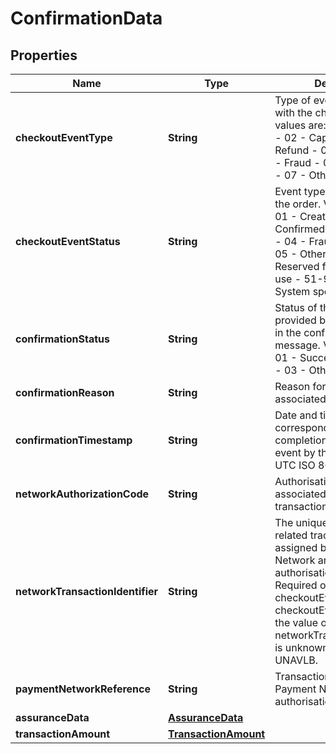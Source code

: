 

# ConfirmationData


## Properties

| Name | Type | Description | Notes |
|------------ | ------------- | ------------- | -------------|
|**checkoutEventType** | **String** | Type of event associated with the checkout. Valid values are: - 01 - Authorise - 02 - Capture - 03 - Refund - 04 - Cancel - 05 - Fraud - 06 - Chargeback - 07 - Other |  |
|**checkoutEventStatus** | **String** |  Event type associated with the order. Valid values are: - 01 - Created - 02 - Confirmed - 03 - Cancelled - 04 - Fraud Cancelled - 05 - Others - 06-50 - Reserved for EMVCo future use - 51-99 - Click to Pay System specific statuses |  |
|**confirmationStatus** | **String** | Status of the event as provided by the SRC Initiator in the confirmation message. Valid values are: - 01 - Success - 02 - Failure - 03 - Other |  [optional] |
|**confirmationReason** | **String** | Reason for the event associated with the order. |  [optional] |
|**confirmationTimestamp** | **String** | Date and time (UTC) corresponding to the completion of confirmation event by the SRC Initiator. UTC ISO 8601 |  |
|**networkAuthorizationCode** | **String** | Authorisation code associated with an approved transaction. |  [optional] |
|**networkTransactionIdentifier** | **String** | The unique authorisation related tracing value assigned by a Payment Network and provided in an authorisation response. Required only when checkoutEventType&#x3D;01. If checkoutEventType&#x3D;01 and the value of networkTransactionIdentifier is unknown, please pass UNAVLB. |  [optional] |
|**paymentNetworkReference** | **String** | Transaction ID provided by a Payment Network after the authorisation is complete. |  [optional] |
|**assuranceData** | [**AssuranceData**](AssuranceData.md) |  |  [optional] |
|**transactionAmount** | [**TransactionAmount**](TransactionAmount.md) |  |  [optional] |



